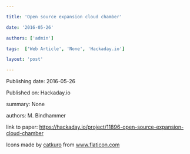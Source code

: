 ---
title: 'Open source expansion cloud chamber'
date: '2016-05-26'
authors: ['admin']
tags:  ['Web Article', 'None', 'Hackaday.io']
layout: 'post'
---
Publishing date: 2016-05-26

Published on: Hackaday.io

summary: None

authors: M. Bindhammer

link to paper: https://hackaday.io/project/11896-open-source-expansion-cloud-chamber

Icons made by <a href="https://www.flaticon.com/free-icon/bookshelves_3576884" title="catkuro">catkuro</a> from <a href="https://www.flaticon.com/" title="Flaticon"> www.flaticon.com</a>